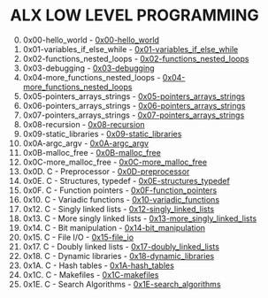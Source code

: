 # ALX LOW LEVEL PROGRAMMING

0. 0x00-hello_world - [0x00-hello_world](https://github.com/nobleenia/alx-low_level_programming/tree/master/0x00-hello_world)
1. 0x01-variables_if_else_while - [0x01-variables_if_else_while](https://github.com/nobleenia/alx-low_level_programming/tree/master/0x01-variables_if_else_while)
2. 0x02-functions_nested_loops - [0x02-functions_nested_loops](https://github.com/nobleenia/alx-low_level_programming/tree/master/0x02-functions_nested_loops)
3. 0x03-debugging - [0x03-debugging](https://github.com/nobleenia/alx-low_level_programming/tree/master/0x03-debugging)
4. 0x04-more_functions_nested_loops - [0x04-more_functions_nested_loops](https://github.com/nobleenia/alx-low_level_programming/tree/master/0x04-more_functions_nested_loops)
5. 0x05-pointers_arrays_strings - [0x05-pointers_arrays_strings](https://github.com/nobleenia/alx-low_level_programming/tree/master/0x05-pointers_arrays_strings)
6. 0x06-pointers_arrays_strings - [0x06-pointers_arrays_strings](https://github.com/nobleenia/alx-low_level_programming/tree/master/0x06-pointers_arrays_strings)
7. 0x07-pointers_arrays_strings - [0x07-pointers_arrays_strings](https://github.com/nobleenia/alx-low_level_programming/tree/master/0x07-pointers_arrays_strings)
8. 0x08-recursion - [0x08-recursion](https://github.com/nobleenia/alx-low_level_programming/tree/master/0x08-recursion)
9. 0x09-static_libraries - [0x09-static_libraries](https://github.com/nobleenia/alx-low_level_programming/tree/master/0x09-static_libraries)
10. 0x0A-argc_argv - [0x0A-argc_argv](https://github.com/nobleenia/alx-low_level_programming/tree/master/0x0A-argc_argv)
11. 0x0B-malloc_free - [0x0B-malloc_free](https://github.com/nobleenia/alx-low_level_programming/tree/master/0x0B-malloc_free)
12. 0x0C-more_malloc_free - [0x0C-more_malloc_free](https://github.com/nobleenia/alx-low_level_programming/tree/master/0x0C-more_malloc_free)
13. 0x0D. C - Preprocessor - [0x0D-preprocessor](https://github.com/nobleenia/alx-low_level_programming/tree/master/0x0D-preprocessor)
14. 0x0E. C - Structures, typedef - [0x0E-structures_typedef](https://github.com/nobleenia/alx-low_level_programming/tree/master/0x0E-structures_typedef)
15. 0x0F. C - Function pointers - [0x0F-function_pointers](https://github.com/nobleenia/alx-low_level_programming/tree/master/0x0F-function_pointers)
16. 0x10. C - Variadic functions - [0x10-variadic_functions](https://github.com/nobleenia/alx-low_level_programming/tree/master/0x10-variadic_functions)
17. 0x12. C - Singly linked lists - [0x12-singly_linked_lists](https://github.com/nobleenia/alx-low_level_programming/tree/master/0x12-singly_linked_lists)
18. 0x13. C - More singly linked lists - [0x13-more_singly_linked_lists](https://github.com/nobleenia/alx-low_level_programming/tree/master/0x13-more_singly_linked_lists)
19. 0x14. C - Bit manipulation - [0x14-bit_manipulation](https://github.com/nobleenia/alx-low_level_programming/tree/master/0x14-bit_manipulation)
20. 0x15. C - File I/O - [0x15-file_io](https://github.com/nobleenia/alx-low_level_programming/tree/master/0x15-file_io)
21. 0x17. C - Doubly linked lists - [0x17-doubly_linked_lists](https://github.com/nobleenia/alx-low_level_programming/tree/master/0x17-doubly_linked_lists)
22. 0x18. C - Dynamic libraries - [0x18-dynamic_libraries](https://github.com/nobleenia/alx-low_level_programming/tree/master/0x18-dynamic_libraries)
23. 0x1A. C - Hash tables - [0x1A-hash_tables](https://github.com/nobleenia/alx-low_level_programming/tree/master/0x1A-hash_tables)
24. 0x1C. C - Makefiles - [0x1C-makefiles](https://github.com/nobleenia/alx-low_level_programming/tree/master/0x1C-makefiles)
25. 0x1E. C - Search Algorithms - [0x1E-search_algorithms](https://github.com/nobleenia/alx-low_level_programming/tree/master/0x1E-search_algorithms)